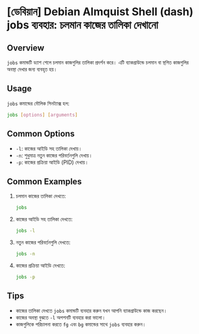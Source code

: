 # [ডেবিয়ান] Debian Almquist Shell (dash) jobs ব্যবহার: চলমান কাজের তালিকা দেখানো

## Overview
`jobs` কমান্ডটি ড্যাশ শেলে চলমান কাজগুলির তালিকা প্রদর্শন করে। এটি ব্যাকগ্রাউন্ডে চলমান বা স্থগিত কাজগুলির অবস্থা দেখার জন্য ব্যবহৃত হয়।

## Usage
`jobs` কমান্ডের মৌলিক সিনট্যাক্স হল:

```bash
jobs [options] [arguments]
```

## Common Options
- `-l`: কাজের আইডি সহ তালিকা দেখায়।
- `-n`: শুধুমাত্র নতুন কাজের পরিবর্তনগুলি দেখায়।
- `-p`: কাজের প্রক্রিয়া আইডি (PID) দেখায়।

## Common Examples
1. চলমান কাজের তালিকা দেখতে:
   ```bash
   jobs
   ```

2. কাজের আইডি সহ তালিকা দেখতে:
   ```bash
   jobs -l
   ```

3. নতুন কাজের পরিবর্তনগুলি দেখতে:
   ```bash
   jobs -n
   ```

4. কাজের প্রক্রিয়া আইডি দেখতে:
   ```bash
   jobs -p
   ```

## Tips
- কাজের তালিকা দেখতে `jobs` কমান্ডটি ব্যবহার করুন যখন আপনি ব্যাকগ্রাউন্ডে কাজ করছেন।
- কাজের অবস্থা বুঝতে `-l` অপশনটি ব্যবহার করা ভালো।
- কাজগুলিকে পরিচালনা করতে `fg` এবং `bg` কমান্ডের সাথে `jobs` ব্যবহার করুন।